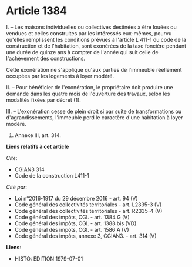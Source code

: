 # Article 1384

I. – Les maisons individuelles ou collectives destinées à être louées ou vendues et celles construites par les intéressés
eux-mêmes, pourvu qu'elles remplissent les conditions prévues à l'article L 411-1 du code de la construction et de
l'habitation, sont exonérées de la taxe foncière pendant une durée de quinze ans à compter de l'année qui suit celle de
l'achèvement des constructions.

Cette exonération ne s'applique qu'aux parties de l'immeuble réellement occupées par les logements à loyer modéré.

II. – Pour bénéficier de l'exonération, le propriétaire doit produire une demande dans les quatre mois de l'ouverture des
travaux, selon les modalités fixées par décret (1).

III. – L'exonération cesse de plein droit si par suite de transformations ou d'agrandissements, l'immeuble perd le caractère
d'une habitation à loyer modéré.

1) Annexe III, art. 314.

**Liens relatifs à cet article**

_Cite_:

  - CGIAN3 314
  - Code de la construction L411-1

_Cité par_:

  - Loi n°2016-1917 du 29 décembre 2016 - art. 94 (V)
  - Code général des collectivités territoriales - art. L2335-3 (V)
  - Code général des collectivités territoriales - art. R2335-4 (V)
  - Code général des impôts, CGI. - art. 1384 G (V)
  - Code général des impôts, CGI. - art. 1388 bis (VD)
  - Code général des impôts, CGI. - art. 1586 A (V)
  - Code général des impôts, annexe 3, CGIAN3. - art. 314 (V)

**Liens**:

  - HISTO: EDITION 1979-07-01
